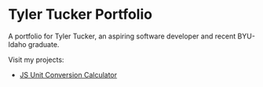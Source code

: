 # Tyler Tucker Portfolio

A portfolio for Tyler Tucker, an aspiring software developer and recent BYU-Idaho graduate.

Visit my projects:
<br>
<ul>
  <li><a href="https://jsunitcalc.glitch.me" target="_blank">JS Unit Conversion Calculator</a></li>
</ul>
